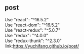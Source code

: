 ## post
Use "react": "^16.5.2"</br>
Use "react-dom": "^16.5.2"</br>
Use "react-redux": "^5.0.7"</br>
Use "redux": "^4.0.0"</br>
Use "redux-thunk": "^2.3.0"</br>
link:https://yuchifang.github.io/post/
